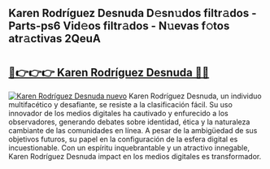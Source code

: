 ## Karen Rodríguez Desnuda D𝚎sn𝚞dos filtr𝚊dos - Parts-ps6 Vid𝚎os filtr𝚊dos - N𝚞evas f𝚘tos atr𝚊ctivas 2QeuA

# <h2><a href="http://mb89kh.tromn.icu/?c=Karen+Rodr%c3%adguez+Desnuda">🔗👉👉👉 Karen Rodríguez Desnuda 🔗🔗</a></h2>

[![Karen Rodríguez Desnuda nuevo](https://i.imgur.com/pEAQMta.gif)](http://mb89kh.tromn.icu/?c=Karen+Rodr%c3%adguez+Desnuda)
Karen Rodríguez Desnuda, un individuo multifacético y desafiante, se resiste a la clasificación fácil. Su uso innovador de los medios digitales ha cautivado y enfurecido a los observadores, generando debates sobre identidad, ética y la naturaleza cambiante de las comunidades en línea. A pesar de la ambigüedad de sus objetivos futuros, su papel en la configuración de la esfera digital es incuestionable. Con un espíritu inquebrantable y un atractivo innegable, Karen Rodríguez Desnuda impact en los medios digitales es transformador.
